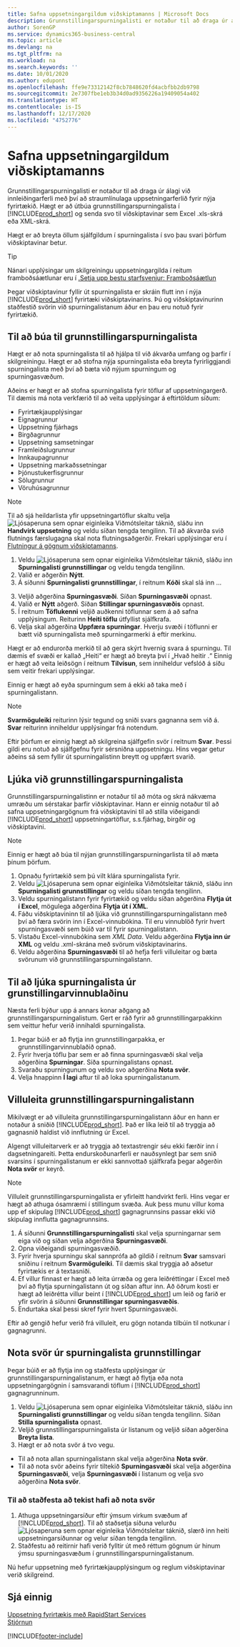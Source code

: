 ```yaml
---
title: Safna uppsetningargildum viðskiptamanns | Microsoft Docs
description: Grunnstillingarspurningalisti er notaður til að draga úr álagi við innleiðingarferli með því að straumlínulaga uppsetningarferlið fyrir nýja fyrirtækið. Hægt er að útbúa grunnstillingarspurningalista í Business Central og senda svo til viðskiptavinar sem Excel (.xlsx) eða XML-skrá.
author: SorenGP
ms.service: dynamics365-business-central
ms.topic: article
ms.devlang: na
ms.tgt_pltfrm: na
ms.workload: na
ms.search.keywords: ''
ms.date: 10/01/2020
ms.author: edupont
ms.openlocfilehash: ffe9e73312142f8cb7848620fd4acbfbb2db9798
ms.sourcegitcommit: 2e7307fbe1eb3b34d0ad9356226a19409054a402
ms.translationtype: HT
ms.contentlocale: is-IS
ms.lasthandoff: 12/17/2020
ms.locfileid: "4752776"
---
```

# <a name="gather-customer-setup-values"></a>Safna uppsetningargildum viðskiptamanns
Grunnstillingarspurningalisti er notaður til að draga úr álagi við innleiðingarferli með því að straumlínulaga uppsetningarferlið fyrir nýja fyrirtækið. Hægt er að útbúa grunnstillingarspurningalista í [!INCLUDE[prod_short](includes/prod_short.md)] og senda svo til viðskiptavinar sem Excel .xls-skrá eða XML-skrá.  

Hægt er að breyta öllum sjálfgildum í spurningalista í svo þau svari þörfum viðskiptavinar betur.  

> [!TIP]  
>  Nánari upplýsingar um skilgreiningu uppsetningargilda í reitum framboðsáætlunar eru í [.Setja upp bestu starfsvenjur: Framboðsáætlun](setup-best-practices-supply-planning.md)  

Þegar viðskiptavinur fyllir út spurningalista er skráin flutt inn í nýja [!INCLUDE[prod_short](includes/prod_short.md)] fyrirtæki viðskiptavinarins. Þú og viðskiptavinurinn staðfestið svörin við spurningalistanum áður en þau eru notuð fyrir fyrirtækið.

## <a name="to-create-a-configuration-questionnaire"></a>Til að búa til grunnstillingarspurningalista
Hægt er að nota spurningalista til að hjálpa til við ákvarða umfang og þarfir í skilgreiningu. Hægt er að stofna nýja spurningalista eða breyta fyrirliggjandi spurningalista með því að bæta við nýjum spurningum og spurningasvæðum.  

<!-- A configuration questionnaire has the following structure
* The name of the questionnaire itself
* Question Areas that group questions about a similar subject. For example, you might create a question area that focuses on entering company informtion. Typically, configuration questionnaires have many question groups
* Questions that are closed ended, meaning that the customer must choose an answer, and can choose only one. -->

 Aðeins er hægt er að stofna spurningalista fyrir töflur af uppsetningargerð. Til dæmis má nota verkfærið til að veita upplýsingar á eftirtöldum síðum:  

-   Fyrirtækjaupplýsingar  
-   Eignagrunnur  
-   Uppsetning fjárhags  
-   Birgðagrunnur  
-   Uppsetning samsetningar
-   Framleiðslugrunnur  
-   Innkaupagrunnur  
-   Uppsetning markaðssetningar  
-   Þjónustukerfisgrunnur  
-   Sölugrunnur  
-   Vöruhúsagrunnur  

> [!NOTE]  
>  Til að sjá heildarlista yfir uppsetningartöflur skaltu velja ![Ljósaperuna sem opnar eiginleika Viðmótsleitar](media/ui-search/search_small.png "Segðu mér hvað þú vilt gera") táknið, sláðu inn **Handvirk uppsetning** og veldu síðan tengda tengilinn. Til að ákvarða svið flutnings færslugagna skal nota flutningsaðgerðir. Frekari upplýsingar eru í [Flutningur á gögnum viðskiptamanns](admin-migrate-customer-data.md).  

1. Veldu ![Ljósaperuna sem opnar eiginleika Viðmótsleitar](media/ui-search/search_small.png "Segðu mér hvað þú vilt gera") táknið, sláðu inn **Spurningalisti grunnstillingar** og veldu tengda tengilinn.  
2. Valið er aðgerðin **Nýtt**.   
3. Á síðunni **Spurningalisti grunnstillingar**, í reitnum **Kóði** skal slá inn ... 
<!--4. In the **Name** field, enter...
5. Choose the **Question Areas** action. .
6. On the **Config. Question Areas** page, in the **Code** field, enter...
  
    > [!Note]  
    > The code is alphanumeric, and must start with a letter of the alphabet.
7. In the Table ID field, choose the table to which to apply the answer to the question. Your selection will determine the fields that are available for the questions, and thereby the answer selections.
  
    > [!Tip]
    > The list of table objects is long. If you know the name of the table, use **Search** in the upper left to find it in the list.
8. In the **Description** field, enter text that indicates the subject of the question group.
9. In the **No.** field, enter a number to define where the question appears in the sequence of questions.
10. In the **Field ID** field, choose the field the the customer's answer will be applied to. You can choose from the fields on the table you chose in the **Table ID** field.
  
    When you choose a field, [!INCLUDE[prod_short](includes/prod_short.md)] provides a suggestion in the **Question** field. You can edit the question if needed.
11. To add more questions to the questionnaire, repeat steps seven through 10.

> [!Tip]
> If at some point you change a question, or add a new one, choose the **Update Questions** action to update the list.

-->

3. Veljið aðgerðina **Spurningasvæði**. Síðan **Spurningasvæði** opnast.  
4. Valið er **Nýtt** aðgerð. Síðan **Stillingar spurningasvæðis** opnast.  
5. Í reitnum **Töflukenni** veljið auðkenni töflunnar sem á að safna upplýsingum. Reiturinn **Heiti töflu** útfyllist sjálfkrafa.  
6. Velja skal aðgerðina **Uppfæra spurningar**. Hverju svæði í töflunni er bætt við spurningalista með spurningarmerki á eftir merkinu.

Hægt er að endurorða merkið til að gera skýrt hvernig svara á spurningu. Til dæmis ef svæði er kallað „Heiti“ er hægt að breyta því í „Hvað heitir <data being collected>.“ Einnig er hægt að veita leiðsögn í reitnum **Tilvísun**, sem inniheldur vefslóð á síðu sem veitir frekari upplýsingar.  

Einnig er hægt að eyða spurningum sem á ekki að taka með í spurningalistann.  

> [!NOTE]  
>  **Svarmöguleiki** reiturinn lýsir tegund og sniði svars gagnanna sem við á. **Svar** reiturinn inniheldur upplýsingar frá notendum.  
>   
>  Eftir þörfum er einnig hægt að skilgreina sjálfgefin svör í reitnum **Svar**. Þessi gildi eru notuð að sjálfgefnu fyrir sérsniðna uppsetningu. Hins vegar getur aðeins sá sem fyllir út spurningalistinn breytt og uppfært svarið.  

## <a name="to-complete-the-configuration-questionnaire"></a>Ljúka við grunnstillingarspurningalista
Grunnstillingarspurningalistinn er notaður til að móta og skrá nákvæma umræðu um sérstakar þarfir viðskiptavinar. Hann er einnig notaður til að safna uppsetningargögnum frá viðskiptavini til að stilla viðeigandi [!INCLUDE[prod_short](includes/prod_short.md)] uppsetningartöflur, s.s.fjárhag, birgðir og viðskiptavini.  

> [!NOTE]  
>  Einnig er hægt að búa til nýjan grunnstillingarspurningarlista til að mæta þínum þörfum.  

1. Opnaðu fyrirtækið sem þú vilt klára spurningalista fyrir.
2. Veldu ![Ljósaperuna sem opnar eiginleika Viðmótsleitar](media/ui-search/search_small.png "Segðu mér hvað þú vilt gera") táknið, sláðu inn **Spurningalisti grunnstillingar** og veldu síðan tengda tengilinn.  
3. Veldu spurningalistann fyrir fyrirtækið og veldu síðan aðgerðina **Flytja út í Excel**, mögulega aðgerðina **Flytja út í XML**.
4. Fáðu viðskiptavininn til að ljúka við grunnstillingarspurningalistann með því að færa svörin inn í Excel-vinnubókina. Til eru vinnublöð fyrir hvert spurningasvæði sem búið var til fyrir spurningalistann.   
5. Vistaðu Excel-vinnubókina sem *XML Data*. Veldu aðgerðina **Flytja inn úr XML** og veldu .xml-skrána með svörum viðskiptavinarins.
6. Veldu aðgerðina **Spurningasvæði** til að hefja ferli villuleitar og bæta svörunum við grunnstillingarspurningalistann.  

## <a name="to-complete-a-questionnaire-from-the-configuration-worksheet"></a>Til að ljúka spurningalista úr grunstillingarvinnublaðinu  
Næsta ferli býður upp á annars konar aðgang að grunnstillingarspurningalistum. Gert er ráð fyrir að grunnstillingarpakkinn sem veittur hefur verið innihaldi spurningalista.  

1. Þegar búið er að flytja inn grunnstillingarpakka, er grunnstillingarvinnublaðið opnað.  
2. Fyrir hverja töflu þar sem er að finna spurningasvæði skal velja aðgerðina **Spurningar**. Síða spurningalistans opnast.  
3. Svaraðu spurningunum og veldu svo aðgerðina **Nota svör**.  
4. Velja hnappinn **Í lagi** aftur til að loka spurningalistanum.

## <a name="to-validate-the-configuration-questionnaire"></a>Villuleita grunnstillingarspurningalistann
Mikilvægt er að villuleita grunnstillingarspurningalistann áður en hann er notaður á sniðið [!INCLUDE[prod_short](includes/prod_short.md)]. Það er líka leið til að tryggja að gagnasnið haldist við innflutning úr Excel.  

Algengt villuleitarverk er að tryggja að textastrengir séu ekki færðir inn í dagsetningareiti. Þetta endurskoðunarferli er nauðsynlegt þar sem snið svarsins í spurningalistanum er ekki sannvottað sjálfkrafa þegar aðgerðin **Nota svör** er keyrð.  

> [!NOTE]  
>  Villuleit grunnstillingarspurningalista er yfirleitt handvirkt ferli. Hins vegar er hægt að athuga ósamræmi í stillingum svæða. Auk þess munu villur koma upp ef skipulag [!INCLUDE[prod_short](includes/prod_short.md)] gagnagrunnsins passar ekki við skipulag innflutta gagnagrunnsins.  

1. Á síðunni **Grunnstillingarspurningalisti** skal velja spurningarnar sem eiga við og síðan velja aðgerðina **Spurningasvæði**.  
2. Opna viðeigandi spurningasvæðið.  
3. Fyrir hverja spurningu skal sannprófa að gildið í reitnum **Svar** samsvari sniðinu í reitnum **Svarmöguleiki**. Til dæmis skal tryggja að aðsetur fyrirtækis er á textasniði.  
4. Ef villur finnast er hægt að leita úrræða og gera leiðréttingar í Excel með því að flytja spurningalistann út og síðan aftur inn. Að öðrum kosti er hægt að leiðrétta villur beint í [!INCLUDE[prod_short](includes/prod_short.md)] um leið og farið er yfir svörin á síðunni **Grunnstillingar spurningasvæðis**.  
5. Endurtaka skal þessi skref fyrir hvert Spurningasvæði.  

Eftir að gengið hefur verið frá villuleit, eru gögn notanda tilbúin til notkunar í gagnagrunni.  

## <a name="to-apply-answers-from-the-configuration-questionnaire"></a>Nota svör úr spurningalista grunnstillingar
Þegar búið er að flytja inn og staðfesta upplýsingar úr grunnstillingarspurningalistanum, er hægt að flytja eða nota uppsetningargögnin í samsvarandi töflum í [!INCLUDE[prod_short](includes/prod_short.md)] gagnagrunninum.  

1. Veldu ![Ljósaperuna sem opnar eiginleika Viðmótsleitar](media/ui-search/search_small.png "Segðu mér hvað þú vilt gera") táknið, sláðu inn **Spurningalisti grunnstillingar** og veldu síðan tengda tengilinn. Síðan **Stilla spurningalista** opnast.  
2. Veljið grunnstillingarspurningalista úr listanum og veljið síðan aðgerðina **Breyta lista**.  
3. Hægt er að nota svör á tvo vegu.  

- Til að nota allan spurningalistann skal velja aðgerðina **Nota svör**.  
- Til að nota svör aðeins fyrir tiltekið **Spurningasvæði** skal velja aðgerðina **Spurningasvæði**, velja **Spurningasvæði** í listanum og velja svo aðgerðina **Nota svör**.  

### <a name="to-verify-that-answers-have-been-applied-successfully"></a>Til að staðfesta að tekist hafi að nota svör  
1. Athuga uppsetningarsíður eftir ýmsum virkum svæðum af [!INCLUDE[prod_short](includes/prod_short.md)]. Til að staðsetja síðuna velurðu ![Ljósaperuna sem opnar eiginleika Viðmótsleitar](media/ui-search/search_small.png "Segðu mér hvað þú vilt gera") táknið, slærð inn heiti uppsetningarsíðunnar og velur síðan tengda tengilinn.  
2. Staðfestu að reitirnir hafi verið fylltir út með réttum gögnum úr hinum ýmsu spurningasvæðum í grunnstillingarspurningalistanum.  

Nú hefur uppsetning með fyrirtækjaupplýsingum og reglum viðskiptavinar verið skilgreind.

## <a name="see-also"></a>Sjá einnig  
[Uppsetning fyrirtækis með RapidStart Services](admin-set-up-a-company-with-rapidstart.md)  
[Stjórnun](admin-setup-and-administration.md)


[!INCLUDE[footer-include](includes/footer-banner.md)]